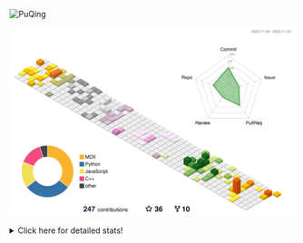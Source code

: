 ![PuQing](https://user-images.githubusercontent.com/27223114/171565019-9a56fae6-b08b-421f-99db-7e830da42371.png)

![](./profile-3d-contrib/profile-season-animate.svg)

<details>
<summary>Click here for detailed stats!</summary>

<!--START_SECTION:waka-->
![Lines of code](https://img.shields.io/badge/From%20Hello%20World%20I%27ve%20Written-849.1%20thousand%20lines%20of%20code-blue)

**🐱 My GitHub Data** 

> 📦 258.0 kB Used in GitHub's Storage 
 > 
> 🏆 210 Contributions in the Year 2023
 > 
> 🚫 Not Opted to Hire
 > 
> 📜 35 Public Repositories 
 > 
> 🔑 27 Private Repositories 
 > 
**I'm an Early 🐤** 

```text
🌞 Morning                516 commits         ████░░░░░░░░░░░░░░░░░░░░░   15.49 % 
🌆 Daytime                1668 commits        █████████████░░░░░░░░░░░░   50.08 % 
🌃 Evening                316 commits         ██░░░░░░░░░░░░░░░░░░░░░░░   09.49 % 
🌙 Night                  831 commits         ██████░░░░░░░░░░░░░░░░░░░   24.95 % 
```


📊 **This Week I Spent My Time On** 

```text
💬 Programming Languages: 
Python                   6 hrs 39 mins       ███████████████░░░░░░░░░░   61.44 % 
Markdown                 2 hrs 55 mins       ███████░░░░░░░░░░░░░░░░░░   26.92 % 
TOML                     48 mins             ██░░░░░░░░░░░░░░░░░░░░░░░   07.40 % 
YAML                     15 mins             █░░░░░░░░░░░░░░░░░░░░░░░░   02.34 % 
JSON                     5 mins              ░░░░░░░░░░░░░░░░░░░░░░░░░   00.83 % 

🔥 Editors: 
VS Code                  8 hrs 4 mins        ███████████████████░░░░░░   74.56 % 
Obsidian                 2 hrs 45 mins       ██████░░░░░░░░░░░░░░░░░░░   25.44 % 

💻 Operating System: 
WSL                      8 hrs 4 mins        ███████████████████░░░░░░   74.56 % 
Windows                  2 hrs 45 mins       ██████░░░░░░░░░░░░░░░░░░░   25.44 % 
```


<!--END_SECTION:waka-->
</details>
